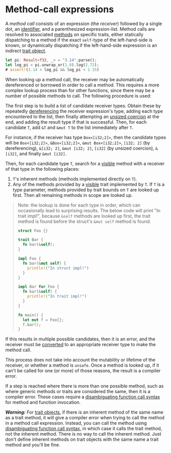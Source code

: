 # Method-call expressions

A _method call_ consists of an expression (the *receiver*) followed by a single
dot, an [identifier], and a parenthesized expression-list. Method calls are
resolved to associated [methods] on specific traits, either statically
dispatching to a method if the exact `self`-type of the left-hand-side is known,
or dynamically dispatching if the left-hand-side expression is an indirect
[trait object].

```rust
let pi: Result<f32, _> = "3.14".parse();
let log_pi = pi.unwrap_or(1.0).log(2.72);
# assert!(1.14 < log_pi && log_pi < 1.15)
```

When looking up a method call, the receiver may be automatically dereferenced or
borrowed in order to call a method. This requires a more complex lookup process
than for other functions, since there may be a number of possible methods to
call. The following procedure is used:

The first step is to build a list of candidate receiver types. Obtain
these by repeatedly [dereferencing][dereference] the receiver expression's type,
adding each type encountered to the list, then finally attempting an [unsized
coercion] at the end, and adding the result type if that is successful. Then,
for each candidate `T`, add `&T` and `&mut T` to the list immediately after `T`.

For instance, if the receiver has type `Box<[i32;2]>`, then the candidate types
will be `Box<[i32;2]>`, `&Box<[i32;2]>`, `&mut Box<[i32;2]>`, `[i32; 2]` (by
dereferencing), `&[i32; 2]`, `&mut [i32; 2]`, `[i32]` (by unsized coercion),
`&[i32]`, and finally `&mut [i32]`.

Then, for each candidate type `T`, search for a [visible] method with
a receiver of that type in the following places:

1. `T`'s inherent methods (methods implemented directly on `T`).
1. Any of the methods provided by a [visible] trait implemented by `T`. If `T`
   is a type parameter, methods provided by trait bounds on `T` are looked up
   first. Then all remaining methods in scope are looked up.

> Note: the lookup is done for each type in order, which can occasionally lead
> to surprising results. The below code will print "In trait impl!", because
> `&self` methods are looked up first, the trait method is found before the
> struct's `&mut self` method is found.
>
> ```rust
> struct Foo {}
>
> trait Bar {
>   fn bar(&self);
> }
>
> impl Foo {
>   fn bar(&mut self) {
>     println!("In struct impl!")
>   }
> }
>
> impl Bar for Foo {
>   fn bar(&self) {
>     println!("In trait impl!")
>   }
> }
>
> fn main() {
>   let mut f = Foo{};
>   f.bar();
> }
> ```

If this results in multiple possible candidates, then it is an error, and the
receiver must be [converted][disambiguate call] to an appropriate receiver type
to make the method call.

This process does not take into account the mutability or lifetime of the
receiver, or whether a method is `unsafe`. Once a method is looked up, if it
can't be called for one (or more) of those reasons, the result is a compiler
error.

If a step is reached where there is more than one possible method, such as where
generic methods or traits are considered the same, then it is a compiler
error. These cases require a [disambiguating function call syntax] for method
and function invocation.

<div class="warning">

***Warning:*** For [trait objects], if there is an inherent method of the same
name as a trait method, it will give a compiler error when trying to call the
method in a method call expression. Instead, you can call the method using
[disambiguating function call syntax], in which case it calls the trait
method, not the inherent method. There is no way to call the inherent method.
Just don't define inherent methods on trait objects with the same name a trait
method and you'll be fine.

</div>

[IDENTIFIER]: ../identifiers.html
[array]: ../types.html#array-and-slice-types
[dereference]: operator-expr.html#the-dereference-operator
[disambiguate call]: call-expr.html#disambiguating-function-calls
[disambiguating function call syntax]: call-expr.html#disambiguating-function-calls
[methods]: ../items/associated-items.html#methods
[trait object]: ../types.html#trait-objects
[trait objects]: ../types.html#trait-objects
[unsized coercion]: ../type-coercions.html#unsized-coercions
[visible]: ../visibility-and-privacy.html
